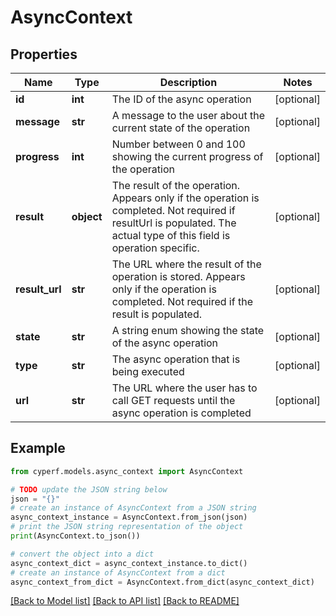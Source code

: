 # AsyncContext


## Properties

Name | Type | Description | Notes
------------ | ------------- | ------------- | -------------
**id** | **int** | The ID of the async operation | [optional] 
**message** | **str** | A message to the user about the current state of the operation | [optional] 
**progress** | **int** | Number between 0 and 100 showing the current progress of the operation | [optional] 
**result** | **object** | The result of the operation. Appears only if the operation is completed. Not required if resultUrl is populated. The actual type of this field is operation specific. | [optional] 
**result_url** | **str** | The URL where the result of the operation is stored. Appears only if the operation is completed. Not required if the result is populated. | [optional] 
**state** | **str** | A string enum showing the state of the async operation | [optional] 
**type** | **str** | The async operation that is being executed | [optional] 
**url** | **str** | The URL where the user has to call GET requests until the async operation is completed | [optional] 

## Example

```python
from cyperf.models.async_context import AsyncContext

# TODO update the JSON string below
json = "{}"
# create an instance of AsyncContext from a JSON string
async_context_instance = AsyncContext.from_json(json)
# print the JSON string representation of the object
print(AsyncContext.to_json())

# convert the object into a dict
async_context_dict = async_context_instance.to_dict()
# create an instance of AsyncContext from a dict
async_context_from_dict = AsyncContext.from_dict(async_context_dict)
```
[[Back to Model list]](../README.md#documentation-for-models) [[Back to API list]](../README.md#documentation-for-api-endpoints) [[Back to README]](../README.md)


